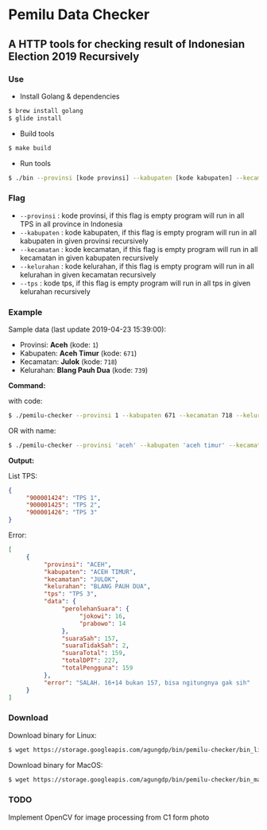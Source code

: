 # Pemilu Data Checker

## A HTTP tools for checking result of Indonesian Election 2019 Recursively

### Use
* Install Golang & dependencies
```sh
$ brew install golang
$ glide install
```

* Build tools
```sh
$ make build
```

* Run tools
```sh
$ ./bin --provinsi [kode provinsi] --kabupaten [kode kabupaten] --kecamatan [kode kecamatan] --kelurahan [kode kelurahan] --tps [kode tps]
```

### Flag
* ```--provinsi``` : kode provinsi, if this flag is empty program will run in all TPS in all province in Indonesia
* ```--kabupaten``` : kode kabupaten, if this flag is empty program will run in all kabupaten in given provinsi recursively
* ```--kecamatan``` : kode kecamatan, if this flag is empty program will run in all kecamatan in given kabupaten recursively
* ```--kelurahan``` : kode kelurahan, if this flag is empty program will run in all kelurahan in given kecamatan recursively
* ```--tps``` : kode tps, if this flag is empty program will run in all tps in given kelurahan recursively

### Example
Sample data (last update 2019-04-23 15:39:00):
* Provinsi: **Aceh** (kode: `1`)
* Kabupaten: **Aceh Timur** (kode: `671`)
* Kecamatan: **Julok** (kode: `718`)
* Kelurahan: **Blang Pauh Dua** (kode: `739`)

**Command:**

with code:
```sh
$ ./pemilu-checker --provinsi 1 --kabupaten 671 --kecamatan 718 --kelurahan 739
```
OR with name:
```sh
$ ./pemilu-checker --provinsi 'aceh' --kabupaten 'aceh timur' --kecamatan 'julok' --kelurahan 'blang pauh dua'
```

**Output:**

List TPS:
```json
{
     "900001424": "TPS 1",
     "900001425": "TPS 2",
     "900001426": "TPS 3"
}
```

Error:
```json
[
     {
          "provinsi": "ACEH",
          "kabupaten": "ACEH TIMUR",
          "kecamatan": "JULOK",
          "kelurahan": "BLANG PAUH DUA",
          "tps": "TPS 3",
          "data": {
               "perolehanSuara": {
                    "jokowi": 16,
                    "prabowo": 14
               },
               "suaraSah": 157,
               "suaraTidakSah": 2,
               "suaraTotal": 159,
               "totalDPT": 227,
               "totalPengguna": 159
          },
          "error": "SALAH. 16+14 bukan 157, bisa ngitungnya gak sih"
     }
]
```

### Download
Download binary for Linux:
```sh
$ wget https://storage.googleapis.com/agungdp/bin/pemilu-checker/bin_linux && chmod 777 bin_linux
```

Download binary for MacOS:
```sh
$ wget https://storage.googleapis.com/agungdp/bin/pemilu-checker/bin_mac_os && chmod 777 bin_mac_os
```

### TODO
Implement OpenCV for image processing from C1 form photo